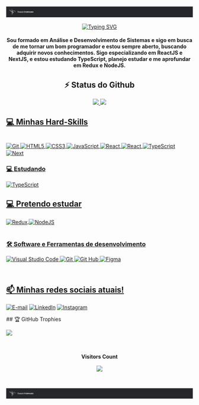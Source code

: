 ![](logo-barra.png)

<div align="center">
 
[![Typing SVG](https://readme-typing-svg.demolab.com?font=Fira+Code&size=24&duration=3000&pause=1000&color=D83B7D&center=falso&vCenter=falso&repeat=falso&random=falso&width=500&height=70&lines=Bem+vindo+ao+meu+perfil+%E2%9C%A8;Sou+Desenvolvedor+Front-end+%F0%9F%96%A5%EF%B8%8F%F0%9F%96%B1%EF%B8%8F%F0%9F%91%A8%E2%80%8D%F0%9F%92%BB)](https://git.io/typing-svg)

<div align="center">

 #### Sou formado em Análise e Desenvolvimento de Sistemas e sigo em busca de me tornar um bom programador e estou sempre aberto, buscando adquirir novos conhecimentos. Sigo especializando em ReactJS e NextJS, e estou estudando TypeScript, planejo estudar e me aprofundar em Redux e NodeJS.

</div>

<div align="center">
 
 ## ⚡ Status do Github
 
</div>
 
<div align="center">
   <a href="https://github.com/tiago-forward">
   <img height="180em" src="https://github-readme-stats.vercel.app/api?username=tiago-forward&show_icons=true&theme=radical&include_all_commits=true&count_private=true"/>
   <img height="180em" src="https://github-readme-stats.vercel.app/api/top-langs/?username=tiago-forward&layout=compact&langs_count=6&theme=radical"/>
</div>

<div align="left">
 
 ## 💻 Minhas Hard-Skills
 
</div>

<div style="display: inline_block" align="left">
 
 <br>
  <img align="center" alt="Git" height="32" width="40" src="https://cdn.simpleicons.org/git" />
  <img align="center" alt="HTML5" height="32" width="40" src="https://cdn.simpleicons.org/html5" />
  <img align="center" alt="CSS3" height="32" width="40" src="https://cdn.simpleicons.org/css3" />
  <img align="center" alt="JavaScript" height="32" width="40" src="https://cdn.simpleicons.org/javascript" />
  <img align="center" alt="React" height="32" width="40" src="https://cdn.simpleicons.org/react" />
  <img align="center" alt="React" height="32" width="40" src="https://cdn.simpleicons.org/styledcomponents" />
  <img align="center" alt="TypeScript" height="32" width="40" src="https://cdn.simpleicons.org/tailwindcss" />
  <img align="center" alt="Next" height="32" width="40" src="https://cdn.simpleicons.org/next.js" />
 <br>

 <div align="left">

   ### 💻 Estudando

 </div>
 
  <img align="center" alt="TypeScript" height="32" width="40" src="https://cdn.simpleicons.org/typescript" />
  
 </div>
 

 <div align="left">
  
  ## 💻 Pretendo estudar
 
  <img align="center" alt="Redux" height="32" width="40" src="https://cdn.simpleicons.org/redux/eeeeee/3e4754" />
  <img align="center" alt="NodeJS" height="32" width="40" src="https://cdn.simpleicons.org/node.js/eeeeee/3e4754" />
  
 </div>

</div>

<br>

<div align="left">
  
### 🛠️ Software e Ferramentas de desenvolvimento

![Visual Studio Code](https://img.shields.io/badge/Visual%20Studio%20Code-000?style=for-the-badge&logo=Visual-Studio-Code&logoColor=D83B7D&color:141321)
![Git](https://img.shields.io/badge/Git-000?style=for-the-badge&logo=Git&logoColor=D83B7D&color:141321)
![Git Hub](https://img.shields.io/badge/GiHub-000?style=for-the-badge&logo=GitHub&logoColor=D83B7D&color:141321)
![Figma](https://img.shields.io/badge/-Figma-000?style=for-the-badge&logo=Figma&logoColor=D83B7D&color:141321)

</div>

<br/>

<div align="left">
 
## 📫 Minhas redes sociais atuais!

[![E-mail](https://img.shields.io/badge/-Email-000?style=for-the-badge&logo=microsoft-outlook&logoColor=D83B7D&&color:141321)](mailto:devtiagoforward@gmail.com)
[![LinkedIn](https://img.shields.io/badge/-LinkedIn-000?style=for-the-badge&logo=linkedin&logoColor=D83B7D&&color:141321)](https://www.linkedin.com/in/tiago-lacerda-devfrontend/)
[![Instagram](https://img.shields.io/badge/-Instagram-000?style=for-the-badge&logo=instagram&logoColor=D83B7D&color:141321)](https://www.instagram.com/lacerda_forward/)

<div>
 ## 🏆 GitHub Trophies
 
 ![](https://github-profile-trophy.vercel.app/?username=tiago-forward&theme=dark&no-frame=false&no-bg=false&margin-w=4)
</div>

<div align="center">
 <br><p align="centre"><b>Visitors Count</b></p>  
 <p align="center"><img align="center" src="https://profile-counter.glitch.me/{tiago-forward}/count.svg" /></p> 
 <br>
</div>

![](logo-barra.png)
